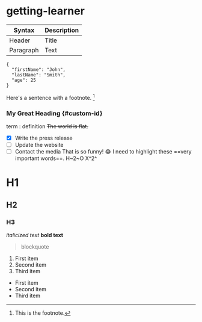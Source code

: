 # getting-learner
| Syntax | Description |
| ----------- | ----------- |
| Header | Title |
| Paragraph | Text | 
```
{
  "firstName": "John",
  "lastName": "Smith",
  "age": 25
}
``` 
Here's a sentence with a footnote. [^1]

[^1]: This is the footnote. 
### My Great Heading {#custom-id}
term
: definition
~~The world is flat.~~
- [x] Write the press release
- [ ] Update the website
- [ ] Contact the media
That is so funny! :joy: 
I need to highlight these ==very important words==. 
H~2~O 
X^2^
# H1
## H2
### H3
*italicized text*
**bold text**
> blockquote
1. First item
2. Second item
3. Third item
- First item
- Second item
- Third item
